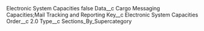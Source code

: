 <?xml version="1.0" encoding="UTF-8"?>
<CustomMetadata xmlns="http://soap.sforce.com/2006/04/metadata" xmlns:xsi="http://www.w3.org/2001/XMLSchema-instance" xmlns:xsd="http://www.w3.org/2001/XMLSchema">
    <label>Electronic System Capacities</label>
    <protected>false</protected>
    <values>
        <field>Data__c</field>
        <value xsi:type="xsd:string">Cargo Messaging Capacities;Mail Tracking and Reporting</value>
    </values>
    <values>
        <field>Key__c</field>
        <value xsi:type="xsd:string">Electronic System Capacities</value>
    </values>
    <values>
        <field>Order__c</field>
        <value xsi:type="xsd:double">2.0</value>
    </values>
    <values>
        <field>Type__c</field>
        <value xsi:type="xsd:string">Sections_By_Supercategory</value>
    </values>
</CustomMetadata>
